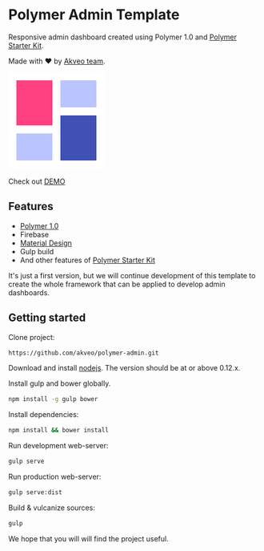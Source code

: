 # Polymer Admin Template

Responsive admin dashboard created using Polymer 1.0 and [Polymer Starter Kit](https://github.com/PolymerElements/polymer-starter-kit).

Made with ♥ by [Akveo team](http://akveo.com/).

![logo](app/images/touch/chrome-touch-icon-192x192.png)

Check out [DEMO](https://polymer-admin.firebaseapp.com/)

## Features

* [Polymer 1.0](https://www.polymer-project.org/1.0/)
* Firebase
* [Material Design](http://www.google.com/design/spec/material-design/introduction.html)
* Gulp build
* And other features of [Polymer Starter Kit](https://github.com/PolymerElements/polymer-starter-kit)

It's just a first version, but we will continue development of this template to create the whole framework that can be applied to develop admin dashboards.

## Getting started

Clone project:

```sh
https://github.com/akveo/polymer-admin.git
```

Download and install [nodejs](https://nodejs.org). The version should be at or above 0.12.x.

Install gulp and bower globally.

```sh
npm install -g gulp bower
```

Install dependencies:

```sh
npm install && bower install
```

Run development web-server:

```sh
gulp serve
```

Run production web-server:

```sh
gulp serve:dist
```

Build & vulcanize sources:

```sh
gulp
```

We hope that you will will find the project useful.